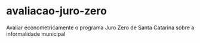 # avaliacao-juro-zero
 Avaliar econometricamente o programa Juro Zero de Santa Catarina sobre a informalidade municipal
